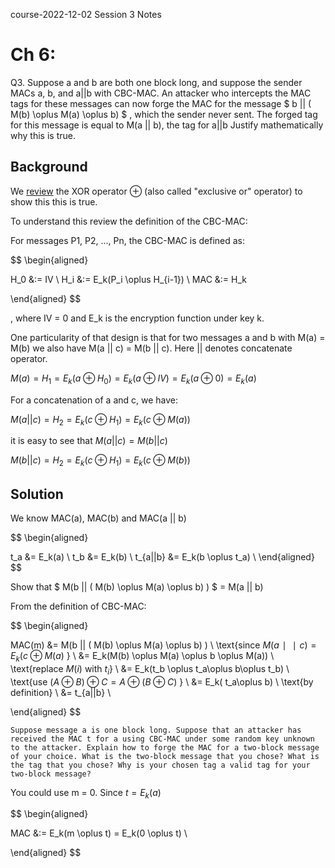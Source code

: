course-2022-12-02 Session 3 Notes

# Ch 6:

Q3. Suppose a and b are both one block long, and suppose the sender MACs a, b, and a||b with CBC-MAC. An attacker who intercepts the MAC tags for these messages can now forge the MAC for the message
$ b || ( M(b) \oplus M(a) \oplus b) $
, which the sender never sent. The forged tag for this message is equal to M(a || b), the tag for a||b Justify mathematically why this is true.

## Background

We [review](ressources/xor_cipher.md) the XOR operator $\oplus$ (also called "exclusive or" operator) to show this this is true.

To understand this review the definition of the CBC-MAC:

For messages P1, P2, ..., Pn, the CBC-MAC is defined as:

$$
\begin{aligned}

H_0 &:= IV \\
H_i &:= E_k(P_i \oplus H_{i-1}) \\
MAC &:= H_k

\end{aligned}
$$

, where IV = 0 and E_k is the encryption function under key k.

One particularity of that design is that for two messages a and b with M(a) = M(b) we also have M(a || c) = M(b || c). Here || denotes concatenate operator.

$M(a) = H_1 = E_k(a \oplus H_0) = E_k(a \oplus IV) = E_k(a \oplus 0) = E_k(a)$

For a concatenation of a and c, we have:

$M(a || c) = H_2 = E_k(c \oplus H_1) = E_k(c \oplus M(a))$

it is easy to see that $M(a || c) = M(b || c)$

$M(b || c) = H_2 = E_k(c \oplus H_1) = E_k(c \oplus M(b))$

## Solution

We know MAC(a), MAC(b) and MAC(a || b)

$$
\begin{aligned}

t_a      &= E_k(a) \\
t_b      &= E_k(b) \\
t_{a||b} &= E_k(b \oplus t_a) \\
\end{aligned}
$$

Show that $ M(b || ( M(b) \oplus M(a) \oplus b) ) $ = M(a || b)

From the definition of CBC-MAC:

$$
\begin{aligned}


MAC(m) &= M(b || ( M(b) \oplus M(a) \oplus b) ) \\
       \text{since $M(a∣∣c) = E_k(c \oplus M(a)$ } \\
       &= E_k(M(b) \oplus M(a) \oplus b \oplus M(a))  \\
       \text{replace $M(i)$ with $t_i$} \\
       &= E_k(t_b \oplus t_a\oplus b\oplus t_b) \\
       \text{use $(A \oplus B) \oplus C = A \oplus (B \oplus C)$ } \\
       &= E_k( t_a\oplus b) \\
       \text{by definition} \\
       &= t_{a||b} \\


\end{aligned}
$$

`Suppose message a is one block long. Suppose that an attacker has received the MAC t for a using CBC-MAC under some random key unknown to the attacker. Explain how to forge the MAC for a two-block message of your choice. What is the two-block message that you chose? What is the tag that you chose? Why is your chosen tag a valid tag for your two-block message?`

You could use m = 0.
Since $t = E_k(a)$

$$
\begin{aligned}

MAC &:= E_k(m \oplus t) = E_k(0 \oplus t) \\

\end{aligned}
$$
